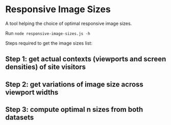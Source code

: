 # Responsive Image Sizes

A tool helping the choice of optimal responsive image sizes.

Run `node responsive-image-sizes.js -h`

Steps required to get the image sizes list:

## Step 1: get actual contexts (viewports and screen densities) of site visitors

## Step 2: get variations of image size across viewport widths

## Step 3: compute optimal n sizes from both datasets
